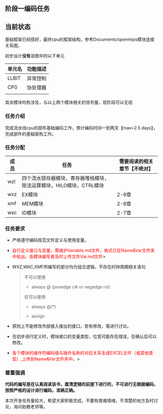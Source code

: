 ## 阶段一编码任务

## 当前状态

基础框架已经搭好，最终cpu的框架结构，参考Documents/openmips模块连接关系图。

初步设计**没有**该图中的以下单元

| 单元名 | 功能描述 |
| ------ | -------- |
| LLBIT  | 异常控制 |
| CP0    | 协处理器 |
|        |          |

其余模块均有涉及，与以上两个模块相关的信号量，现阶段可以无视

### 任务介绍

完成流水线cpu的部件基础编码工作，预计编码时间一到两天【max=2.5 days】，完成部件的基础架构工作。

### 任务分配

| 成员 | 任务                                                         | 需要阅读的相关章节【不绝对】 |
| ---- | ------------------------------------------------------------ | ---------------------------- |
| wzl  | 四个流水锁存器模块，寄存器堆栈模块，除法运算模块，HILO模块，CTRL模块 |                              |
| wxz  | EX模块                                                       | 2-9章                        |
| xmf  | MEM模块                                                      | 2-8章                        |
| wsc  | ID模块                                                       | 2-7章                        |

### 任务要求

+ 严格遵守编码规范文件定义与使用变量。

+ <font color=red>自行定义接口与变量，需维护Variable.md文件，格式已在Name&Var文件夹中给出。各模块编写者及时上传文件Var.md文件</font>>

+ WXZ,WAC,XMF所编写的部分均为组合逻辑，不存在时钟周期相关语句

  > 不可以使用
  >
  > + always @ (posedge clk or negedge rst)
  >
  > 仅可以使用
  >
  > + always @(*)
  >
  > + assign

+ 原则上不能修改外部接入接出的接口，若有修改，需进行讨论。
+ 在初步进行定义时，模块接口的变量类型，位宽可能存在错误，在确认后可以修改。
+ <font color=red>各个模块的操作符编码值与操作名称的对应关系生成EXCEL文件（或其他类型）,上传到Name&Var文件夹中。</font>>

### 着重强调

**代码的编写是在认真阅读该书，厘清逻辑的前提下进行的，不可进行无根据编码，按照严格的设计进行编码，准确正确。**

本次开发任务量较大，希望大家积极完成，不要有畏难情绪，不清楚的地方及时讨论，询问助教老师等。